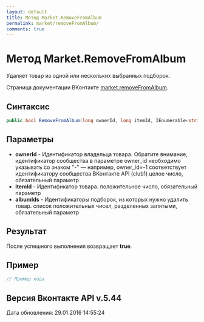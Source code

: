 ```yaml
---
layout: default
title: Метод Market.RemoveFromAlbum
permalink: market/removeFromAlbum/
comments: true
---
```

# Метод Market.RemoveFromAlbum
Удаляет товар из одной или нескольких выбранных подборок.

Страница документации ВКонтакте [market.removeFromAlbum](https://vk.com/dev/market.removeFromAlbum).

## Синтаксис
``` csharp
public bool RemoveFromAlbum(long ownerId, long itemId, IEnumerable<string> albumIds)
```

## Параметры
+ **ownerId** - Идентификатор владельца товара. 
Обратите внимание, идентификатор сообщества в параметре owner_id необходимо указывать со знаком "-" — например, owner_id=-1 соответствует идентификатору сообщества ВКонтакте API (club1)  целое число, обязательный параметр
+ **itemId** - Идентификатор товара. положительное число, обязательный параметр
+ **albumIds** - Идентификаторы подборок, из которых нужно удалить товар. список положительных чисел, разделенных запятыми, обязательный параметр

## Результат
После успешного выполнения возвращает **true**.

## Пример
``` csharp
// Пример кода
```

## Версия Вконтакте API v.5.44
Дата обновления: 29.01.2016 14:55:24
